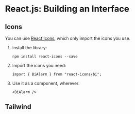 # React.js: Building an Interface

## Icons

You can use [React Icons](https://react-icons.github.io/react-icons/), which only import the icons you use.

1. Install the library:

    `npm install react-icons --save`

2. Import the icons you need:

    `import { BiAlarm } from "react-icons/bi";`

3. Use it as a component, wherever:

    `<BiAlarm />`

## Tailwind
